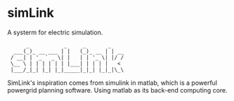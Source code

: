 # simLink
A systerm for electric simulation.
```
      _           _     _       _
  ___(_)_ __ ___ | |   (_)_ __ | | __
 / __| | '_ ` _ \| |   | | '_ \| |/ /
 \__ \ | | | | | | |___| | | | |   <
 |___/_|_| |_| |_|_____|_|_| |_|_|\_\

```

SimLink's inspiration comes from simulink in matlab, which is a powerful powergrid planning software. Using matlab as its back-end computing core.
